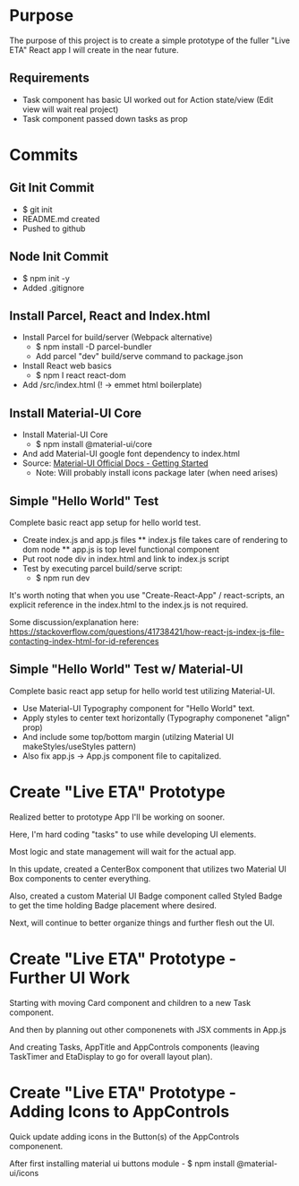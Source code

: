 # Purpose

The purpose of this project is to create a simple prototype of the fuller "Live ETA" React app I will create in the near future.

## Requirements

* Task component has basic UI worked out for Action state/view (Edit view will wait real project)
* Task component passed down tasks as prop

# Commits

## Git Init Commit

* $ git init
* README.md created
* Pushed to github

## Node Init Commit

* $ npm init -y
* Added .gitignore

## Install Parcel, React and Index.html

* Install Parcel for build/server (Webpack alternative)
  * $ npm install -D parcel-bundler
  * Add parcel "dev" build/serve command to package.json
* Install React web basics
  * $ npm I react react-dom
* Add /src/index.html (! -> emmet html boilerplate)

## Install Material-UI Core

* Install Material-UI Core
  * $ npm install @material-ui/core
* And add Material-UI google font dependency to index.html
* Source: [Material-UI Official Docs - Getting Started](https://material-ui.com/getting-started/installation/)
  * Note: Will probably install icons package later (when need arises)

## Simple "Hello World" Test

Complete basic react app setup for hello world test.

* Create index.js and app.js files
** index.js file takes care of rendering to dom node
** app.js is top level functional component
* Put root node div in index.html and link to index.js script
* Test by executing parcel build/serve script:
  * $ npm run dev

It's worth noting that when you use "Create-React-App" / react-scripts,
an explicit reference in the index.html to the index.js is not required.

Some discussion/explanation here: https://stackoverflow.com/questions/41738421/how-react-js-index-js-file-contacting-index-html-for-id-references

## Simple "Hello World" Test w/ Material-UI

Complete basic react app setup for hello world test utilizing Material-UI.

* Use Material-UI Typography component for "Hello World" text.
* Apply styles to center text horizontally (Typography componenet "align" prop)
* And include some top/bottom margin (utilzing Material UI makeStyles/useStyles pattern)
* Also fix app.js -> App.js component file to capitalized.

# Create "Live ETA" Prototype

Realized better to prototype App I'll be working on sooner.

Here, I'm hard coding "tasks" to use while developing UI elements.

Most logic and state management will wait for the actual app.

In this update, created a CenterBox component that utilizes two Material UI Box components to center everything.

Also, created a custom Material UI Badge component called Styled Badge to get the time holding Badge placement where desired.

Next, will continue to better organize things and further flesh out the UI.

# Create "Live ETA" Prototype - Further UI Work

Starting with moving Card component and children to a new Task component.

And then by planning out other componenets with JSX comments in App.js

And creating Tasks, AppTitle and AppControls components (leaving TaskTimer and EtaDisplay to go for overall layout plan).

# Create "Live ETA" Prototype - Adding Icons to AppControls

Quick update adding icons in the Button(s) of the AppControls componenent.

After first installing material ui buttons module - $ npm install @material-ui/icons